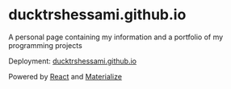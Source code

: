 # ducktrshessami.github.io

A personal page containing my information and a portfolio of my programming projects

Deployment: [ducktrshessami.github.io](https://ducktrshessami.github.io/)

Powered by [React](https://reactjs.org/) and [Materialize](https://materializecss.com/)
